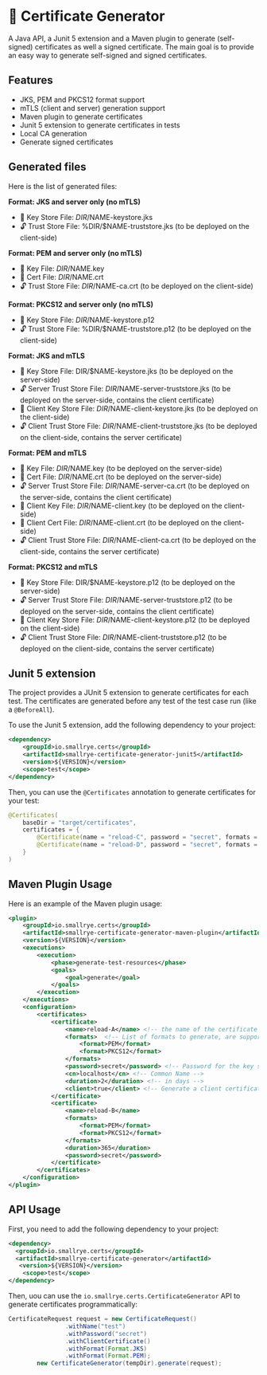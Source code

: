 # 🔐 Certificate Generator

A Java API, a Junit 5 extension and a Maven plugin to generate (self-signed) certificates as well a signed certificate.
The main goal is to provide an easy way to generate self-signed and signed certificates.

## Features

- JKS, PEM and PKCS12 format support
- mTLS (client and server) generation support
- Maven plugin to generate certificates
- Junit 5 extension to generate certificates in tests
- Local CA generation
- Generate signed certificates

## Generated files

Here is the list of generated files:

**Format: JKS and server only (no mTLS)**

- 🔐  Key Store File: $DIR/$NAME-keystore.jks
- 🔓  Trust Store File: %DIR/$NAME-truststore.jks (to be deployed on the client-side)

**Format: PEM and server only (no mTLS)**

- 🔑  Key File: $DIR/$NAME.key
- 📜  Cert File: $DIR/$NAME.crt
- 🔓  Trust Store File: $DIR/$NAME-ca.crt (to be deployed on the client-side)

**Format: PKCS12 and server only (no mTLS)**

- 🔐  Key Store File: $DIR/$NAME-keystore.p12
- 🔓  Trust Store File: %DIR/$NAME-truststore.p12 (to be deployed on the client-side)

**Format: JKS and mTLS**

- 🔐  Key Store File: DIR/$NAME-keystore.jks (to be deployed on the server-side)
- 🔓  Server Trust Store File: $DIR/$NAME-server-truststore.jks (to be deployed on the server-side, contains the client certificate)
- 🔐  Client Key Store File: $DIR/$NAME-client-keystore.jks (to be deployed on the client-side)
- 🔓  Client Trust Store File: $DIR/$NAME-client-truststore.jks (to be deployed on the client-side, contains the server certificate)

**Format: PEM and mTLS**

- 🔑  Key File: $DIR/$NAME.key (to be deployed on the server-side)
- 📜  Cert File: $DIR/$NAME.crt (to be deployed on the server-side)
- 🔓  Server Trust Store File: $DIR/$NAME-server-ca.crt (to be deployed on the server-side, contains the client certificate)
- 🔑  Client Key File: $DIR/$NAME-client.key (to be deployed on the client-side)
- 📜  Client Cert File: $DIR/$NAME-client.crt (to be deployed on the client-side)
- 🔓  Client Trust Store File: $DIR/$NAME-client-ca.crt (to be deployed on the client-side, contains the server certificate)


**Format: PKCS12 and mTLS**

- 🔐  Key Store File: DIR/$NAME-keystore.p12 (to be deployed on the server-side)
- 🔓  Server Trust Store File: $DIR/$NAME-server-truststore.p12 (to be deployed on the server-side, contains the client certificate)
- 🔐  Client Key Store File: $DIR/$NAME-client-keystore.p12 (to be deployed on the client-side)
- 🔓  Client Trust Store File: $DIR/$NAME-client-truststore.p12 (to be deployed on the client-side, contains the server certificate)

## Junit 5 extension

The project provides a JUnit 5 extension to generate certificates for each test.
The certificates are generated before any test of the test case run (like a `@BeforeAll`).

To use the Junit 5 extension, add the following dependency to your project:

```xml
<dependency>
    <groupId>io.smallrye.certs</groupId>
    <artifactId>smallrye-certificate-generator-junit5</artifactId>
    <version>${VERSION}</version>
    <scope>test</scope>
</dependency>
```

Then, you can use the `@Certificates` annotation to generate certificates for your test:

```java
@Certificates(
    baseDir = "target/certificates",
    certificates = {
        @Certificate(name = "reload-C", password = "secret", formats = Format.PEM),
        @Certificate(name = "reload-D", password = "secret", formats = Format.PEM),
    }
)
```

## Maven Plugin Usage

Here is an example of the Maven plugin usage:

```xml
<plugin>
    <groupId>io.smallrye.certs</groupId>
    <artifactId>smallrye-certificate-generator-maven-plugin</artifactId>
    <version>${VERSION}</version>
    <executions>
        <execution>
            <phase>generate-test-resources</phase>
            <goals>
                <goal>generate</goal>
            </goals>
        </execution>
    </executions>
    <configuration>
        <certificates>
            <certificate>
                <name>reload-A</name> <!-- the name of the certificate -->
                <formats>  <!-- List of formats to generate, are supported PEM, JKS and PKCS12 -->
                    <format>PEM</format>
                    <format>PKCS12</format>
                </formats>
                <password>secret</password> <!-- Password for the key store if supported -->
                <cn>localhost</cn> <!-- Common Name -->
                <duration>2</duration> <!-- in days -->
                <client>true</client> <!-- Generate a client certificate -->
            </certificate>
            <certificate>
                <name>reload-B</name>
                <formats>
                    <format>PEM</format>
                    <format>PKCS12</format>
                </formats>
                <duration>365</duration>
                <password>secret</password>
            </certificate>
        </certificates>
    </configuration>
</plugin>
```

## API Usage

First, you need to add the following dependency to your project:

```xml
<dependency>    
  <groupId>io.smallrye.certs</groupId>
  <artifactId>smallrye-certificate-generator</artifactId>
   <version>${VERSION}</version>
    <scope>test</scope>  
</dependency>
```

Then, uou can use the `io.smallrye.certs.CertificateGenerator` API to generate certificates programmatically:

```java
CertificateRequest request = new CertificateRequest()
                .withName("test")
                .withPassword("secret")
                .withClientCertificate()
                .withFormat(Format.JKS)
                .withFormat(Format.PEM);
        new CertificateGenerator(tempDir).generate(request);
```


